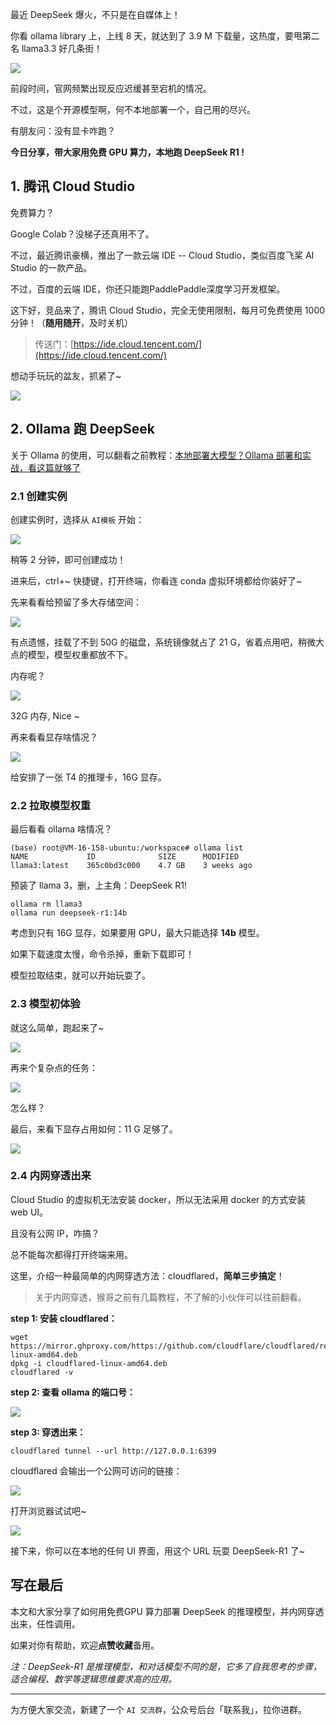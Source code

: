 ﻿最近 DeepSeek 爆火，不只是在自媒体上！

你看 ollama library 上，上线 8 天，就达到了 3.9 M 下载量，这热度，要甩第二名 llama3.3 好几条街！  

![](https://i-blog.csdnimg.cn/img_convert/801dcabf20b4baeb3bd061bca3bf6d76.png)

前段时间，官网频繁出现反应迟缓甚至宕机的情况。

不过，这是个开源模型啊，何不本地部署一个，自己用的尽兴。

有朋友问：没有显卡咋跑？

**今日分享，带大家用免费 GPU 算力，本地跑 DeepSeek R1 !**

## 1. 腾讯 Cloud Studio

免费算力？ 

Google Colab？没梯子还真用不了。

不过，最近腾讯豪横，推出了一款云端 IDE -- Cloud Studio，类似百度飞桨 AI Studio 的一款产品。

不过，百度的云端 IDE，你还只能跑PaddlePaddle深度学习开发框架。

这下好，竞品来了，腾讯 Cloud Studio，完全无使用限制，每月可免费使用 1000 分钟！（**随用随开**，及时关机）

> 传送门：[https://ide.cloud.tencent.com/](https://ide.cloud.tencent.com/)

想动手玩玩的盆友，抓紧了~

![](https://i-blog.csdnimg.cn/img_convert/170fc3b3330f72e7a3ca4b5e695d7c3a.png)



## 2. Ollama 跑 DeepSeek
关于 Ollama 的使用，可以翻看之前教程：[本地部署大模型？Ollama 部署和实战，看这篇就够了](https://blog.csdn.net/u010522887/article/details/140651584)

### 2.1 创建实例

创建实例时，选择从 `AI模板` 开始：

![](https://i-blog.csdnimg.cn/img_convert/a2e2a5d20bdf862f7385582446c34aa5.png)

稍等 2 分钟，即可创建成功！

进来后，ctrl+~ 快捷键，打开终端，你看连 conda 虚拟环境都给你装好了~

先来看看给预留了多大存储空间：

![](https://i-blog.csdnimg.cn/img_convert/551dcc56137e5bf0926a1ea9d5db3fd5.png)

有点遗憾，挂载了不到 50G 的磁盘，系统镜像就占了 21 G，省着点用吧，稍微大点的模型，模型权重都放不下。

内存呢？

![](https://i-blog.csdnimg.cn/img_convert/3984b84302fcd1538c2dc59f91c9afda.png)

32G 内存, Nice ~

再来看看显存啥情况？

![](https://i-blog.csdnimg.cn/img_convert/98f5c4b22c7c0f724a5d2d53cf55a328.png)

给安排了一张 T4 的推理卡，16G 显存。

### 2.2 拉取模型权重

最后看看 ollama 啥情况？

```
(base) root@VM-16-158-ubuntu:/workspace# ollama list
NAME             ID              SIZE      MODIFIED    
llama3:latest    365c0bd3c000    4.7 GB    3 weeks ago 
```

预装了 llama 3，删，上主角：DeepSeek R1!

```
ollama rm llama3
ollama run deepseek-r1:14b
```

考虑到只有 16G 显存，如果要用 GPU，最大只能选择 **14b** 模型。

如果下载速度太慢，命令杀掉，重新下载即可！

模型拉取结束，就可以开始玩耍了。

### 2.3 模型初体验

就这么简单，跑起来了~

![](https://i-blog.csdnimg.cn/img_convert/c85f88613bcd67c4b131d485b786d4e4.png)


再来个复杂点的任务：

![](https://i-blog.csdnimg.cn/img_convert/e38aca94c40ee4e20ed6ed3980635c79.png)

怎么样？

最后，来看下显存占用如何：11 G 足够了。

![](https://i-blog.csdnimg.cn/img_convert/89dc812e47ca11f0d1091ddd1707fd63.png)

### 2.4 内网穿透出来

Cloud Studio 的虚拟机无法安装 docker，所以无法采用 docker 的方式安装 web UI。

且没有公网 IP，咋搞？

总不能每次都得打开终端来用。

这里，介绍一种最简单的内网穿透方法：cloudflared，**简单三步搞定**！

> 关于内网穿透，猴哥之前有几篇教程，不了解的小伙伴可以往前翻看。

**step 1: 安装 cloudflared：**
```
wget https://mirror.ghproxy.com/https://github.com/cloudflare/cloudflared/releases/latest/download/cloudflared-linux-amd64.deb
dpkg -i cloudflared-linux-amd64.deb
cloudflared -v
```

**step 2: 查看 ollama 的端口号：**

![](https://i-blog.csdnimg.cn/img_convert/b530e4d9fdc013bfb988401d8a9839d9.png)


**step 3: 穿透出来：**

```
cloudflared tunnel --url http://127.0.0.1:6399
```

cloudflared 会输出一个公网可访问的链接：

![](https://i-blog.csdnimg.cn/img_convert/573b34e908beddf9ca5c19fa0310ff9b.png)

打开浏览器试试吧~

![](https://i-blog.csdnimg.cn/img_convert/0d6b5a4ee7c1aa0b83172b7585c6a6e7.png)

接下来，你可以在本地的任何 UI 界面，用这个 URL 玩耍 DeepSeek-R1 了~

## 写在最后

本文和大家分享了如何用免费GPU 算力部署 DeepSeek 的推理模型，并内网穿透出来，任性调用。

如果对你有帮助，欢迎**点赞收藏**备用。

*注：DeepSeek-R1 是推理模型，和对话模型不同的是，它多了自我思考的步骤，适合编程、数学等逻辑思维要求高的应用。*

--- 

为方便大家交流，新建了一个 `AI 交流群`，公众号后台「联系我」，拉你进群。


